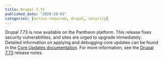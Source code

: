 ```yaml
---
title: Drupal 7.73
published_date: "2020-10-01"
categories: [action-required, drupal, security]
---
```

Drupal 7.73 is now available on the Pantheon platform. This release fixes security vulnerabilities, and sites are urged to upgrade immediately. Detailed information on applying and debugging core updates can be found in the [Core Updates documentation](/core-updates). For more information, see the [Drupal 7.73](https://www.drupal.org/project/drupal/releases/7.73) release notes.
